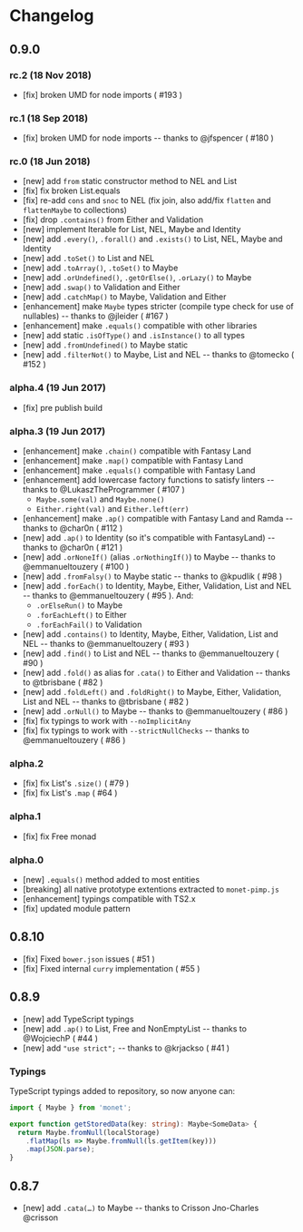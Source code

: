 # Changelog

## 0.9.0

### rc.2 (18 Nov 2018)

- [fix] broken UMD for node imports ( #193 )

### rc.1 (18 Sep 2018)

- [fix] broken UMD for node imports -- thanks to @jfspencer ( #180 )

### rc.0 (18 Jun 2018)

- [new] add `from` static constructor method to NEL and List
- [fix] fix broken List.equals
- [fix] re-add `cons` and `snoc` to NEL (fix join, also add/fix `flatten` and `flattenMaybe` to collections)
- [fix] drop `.contains()` from Either and Validation
- [new] implement Iterable for List, NEL, Maybe and Identity
- [new] add `.every()`, `.forall()` and `.exists()` to List, NEL, Maybe and Identity
- [new] add `.toSet()` to List and NEL
- [new] add `.toArray()`, `.toSet()` to Maybe
- [new] add `.orUndefined()`, `.getOrElse()`, `.orLazy()` to Maybe
- [new] add `.swap()` to Validation and Either
- [new] add `.catchMap()` to Maybe, Validation and Either
- [enhancement] make `Maybe` types stricter (compile type check for use of nullables) -- thanks to @jleider ( #167 )
- [enhancement] make `.equals()` compatible with other libraries
- [new] add static `.isOfType()` and `.isInstance()` to all types
- [new] add `.fromUndefined()` to Maybe static
- [new] add `.filterNot()` to Maybe, List and NEL -- thanks to @tomecko ( #152 )

### alpha.4 (19 Jun 2017)

- [fix] pre publish build

### alpha.3 (19 Jun 2017)

- [enhancement] make `.chain()` compatible with Fantasy Land
- [enhancement] make `.map()` compatible with Fantasy Land
- [enhancement] make `.equals()` compatible with Fantasy Land
- [enhancement] add lowercase factory functions to satisfy linters -- thanks to @LukaszTheProgrammer ( #107 )
  - `Maybe.some(val)` and `Maybe.none()`
  - `Either.right(val)` and `Either.left(err)`
- [enhancement] make `.ap()` compatible with Fantasy Land and Ramda -- thanks to @char0n ( #112 )
- [new] add `.ap()` to Identity (so it's compatible with FantasyLand) -- thanks to @char0n ( #121 )
- [new] add `.orNoneIf()` (alias `.orNothingIf()`) to Maybe -- thanks to @emmanueltouzery ( #100 )
- [new] add `.fromFalsy()` to Maybe static -- thanks to @kpudlik ( #98 )
- [new] add `.forEach()` to Identity, Maybe, Either, Validation, List and NEL -- thanks to @emmanueltouzery ( #95 ). And:
  - `.orElseRun()` to Maybe
  - `.forEachLeft()` to Either
  - `.forEachFail()` to Validation
- [new] add `.contains()` to Identity, Maybe, Either, Validation, List and NEL -- thanks to @emmanueltouzery ( #93 )
- [new] add `.find()` to List and NEL -- thanks to @emmanueltouzery ( #90 )
- [new] add `.fold()` as alias for `.cata()` to Either and Validation -- thanks to @tbrisbane ( #82 )
- [new] add `.foldLeft()` and `.foldRight()` to Maybe, Either, Validation, List and NEL -- thanks to @tbrisbane ( #82 )
- [new] add `.orNull()` to Maybe -- thanks to @emmanueltouzery ( #86 )
- [fix] fix typings to work with `--noImplicitAny`
- [fix] fix typings to work with `--strictNullChecks` -- thanks to @emmanueltouzery ( #86 )
 
### alpha.2

- [fix] fix List's `.size()` ( #79 )
- [fix] fix List's `.map` ( #64 )

### alpha.1

- [fix] fix Free monad

### alpha.0

- [new] `.equals()` method added to most entities
- [breaking] all native prototype extentions extracted to `monet-pimp.js`
- [enhancement] typings compatible with TS2.x
- [fix] updated module pattern

## 0.8.10

- [fix] Fixed `bower.json` issues ( #51 )
- [fix] Fixed internal `curry` implementation ( #55 )

## 0.8.9

- [new] add TypeScript typings
- [new] add `.ap()` to List, Free and NonEmptyList -- thanks to @WojciechP ( #44 )
- [new] add `"use strict";` -- thanks to @krjackso ( #41 )

### Typings

TypeScript typings added to repository, so now anyone can:

``` typescript
import { Maybe } from 'monet';

export function getStoredData(key: string): Maybe<SomeData> {
  return Maybe.fromNull(localStorage)
    .flatMap(ls => Maybe.fromNull(ls.getItem(key)))
    .map(JSON.parse);
}
```

## 0.8.7

- [new] add `.cata(…)` to Maybe -- thanks to Crisson Jno-Charles @crisson 
